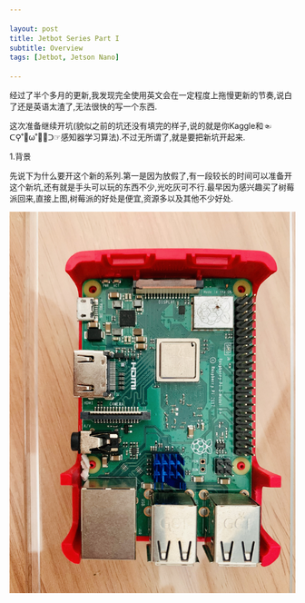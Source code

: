```yaml
---

layout: post
title: Jetbot Series Part I
subtitle: Overview
tags: [Jetbot, Jetson Nano]

---
```


经过了半个多月的更新,我发现完全使用英文会在一定程度上拖慢更新的节奏,说白了还是英语太渣了,无法很快的写一个东西.

这次准备继续开坑(貌似之前的坑还没有填完的样子,说的就是你Kaggle和☜ᑕ⚲˚⃕ω˚⃔⚲ᑐ☞﻿感知器学习算法).不过无所谓了,就是要把新坑开起来.

1.背景

先说下为什么要开这个新的系列.第一是因为放假了,有一段较长的时间可以准备开这个新坑,还有就是手头可以玩的东西不少,光吃灰可不行.最早因为感兴趣买了树莓派回来,直接上图,树莓派的好处是便宜,资源多以及其他不少好处.

![](/img/Raspberry.jpg)